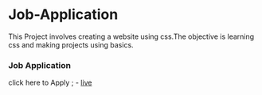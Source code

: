 # Job-Application
This Project involves creating a website using css.The objective is learning css and making projects using basics. 
### Job Application
click here to Apply ; - [live]()
